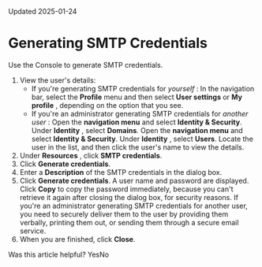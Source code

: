 Updated 2025-01-24
# Generating SMTP Credentials
Use the Console to generate SMTP credentials.
  1. View the user's details:
     * If you're generating SMTP credentials for _yourself_ : In the navigation bar, select the **Profile** menu and then select **User settings** or **My profile** , depending on the option that you see.
     * If you're an administrator generating SMTP credentials for _another user_ : Open the **navigation menu** and select **Identity & Security**. Under **Identity** , select **Domains**. Open the **navigation menu** and select **Identity & Security**. Under **Identity** , select **Users**. Locate the user in the list, and then click the user's name to view the details.
  2. Under **Resources** , click **SMTP credentials**.
  3. Click **Generate credentials**.
  4. Enter a **Description** of the SMTP credentials in the dialog box.
  5. Click **Generate credentials**. A user name and password are displayed.
Click **Copy** to copy the password immediately, because you can't retrieve it again after closing the dialog box, for security reasons.
If you're an administrator generating SMTP credentials for another user, you need to securely deliver them to the user by providing them verbally, printing them out, or sending them through a secure email service.
  6. When you are finished, click **Close**.


Was this article helpful?
YesNo


